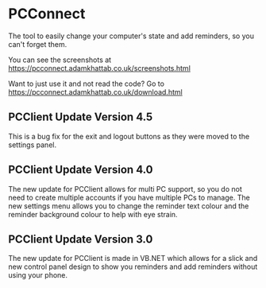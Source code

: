 # PCConnect


The tool to easily change your computer's state and add reminders, so you can't forget them.

You can see the screenshots at https://pcconnect.adamkhattab.co.uk/screenshots.html

Want to just use it and not read the code?
Go to https://pcconnect.adamkhattab.co.uk/download.html
## PCClient Update Version 4.5

This is a bug fix for the exit and logout buttons as they were moved to the settings panel.
## PCClient Update Version 4.0

The new update for PCClient allows for multi PC support, so you do not need to create multiple accounts if you have multiple PCs to manage. The new settings menu allows you to change the reminder text colour and the reminder background colour to help with eye strain. 
## PCClient Update Version 3.0

The new update for PCClient is made in VB.NET which allows for a slick and new control panel design to show you reminders and add reminders without using your phone.